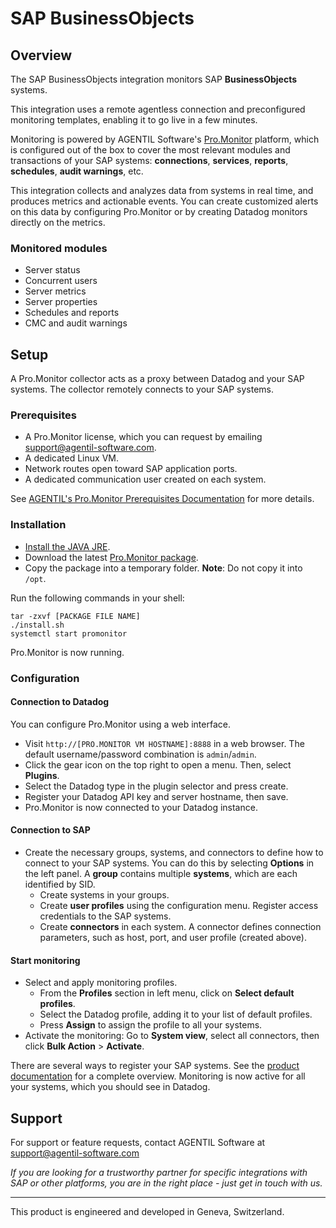# SAP BusinessObjects

## Overview
The SAP BusinessObjects integration monitors SAP **BusinessObjects** systems.

This integration uses a remote agentless connection and preconfigured monitoring templates, enabling it to go live in a few minutes.

Monitoring is powered by AGENTIL Software's [Pro.Monitor](https://www.agentil-software.com) platform, which is configured out of the box to cover the most relevant modules and transactions of your SAP systems: **connections**, **services**, **reports**, **schedules**, **audit warnings**, etc.

This integration collects and analyzes data from systems in real time, and produces metrics and actionable events. You can create customized alerts on this data by configuring Pro.Monitor or by creating Datadog monitors directly on the metrics.

### Monitored modules

- Server status
- Concurrent users
- Server metrics
- Server properties
- Schedules and reports
- CMC and audit warnings

## Setup
A Pro.Monitor collector acts as a proxy between Datadog and your SAP systems. The collector remotely connects to your SAP systems.

### Prerequisites

- A Pro.Monitor license, which you can request by emailing [support@agentil-software.com](mailto:support@agentil-software.com).
- A dedicated Linux VM.
- Network routes open toward SAP application ports.
- A dedicated communication user created on each system.

See [AGENTIL's Pro.Monitor Prerequisites Documentation](https://wiki.agentil-software.com/doku.php?id=products:promonitor:6.8:installguide:prerequisites) for more details.

### Installation
- [Install the JAVA JRE](https://wiki.agentil-software.com/doku.php?id=products:cockpit:1.0:installguide:installjava).
- Download the latest [Pro.Monitor package](https://agentil.box.com/s/k0yp1tk58r666rfncf0nb9k1qa0guvdc).
- Copy the package into a temporary folder. **Note**: Do not copy it into `/opt`.

Run the following commands in your shell: 
```shell
tar -zxvf [PACKAGE FILE NAME]
./install.sh
systemctl start promonitor
```

Pro.Monitor is now running.

### Configuration
#### Connection to Datadog 
You can configure Pro.Monitor using a web interface.
- Visit `http://[PRO.MONITOR VM HOSTNAME]:8888` in a web browser. The default username/password combination is `admin`/`admin`.
- Click the gear icon on the top right to open a menu. Then, select **Plugins**.
- Select the Datadog type in the plugin selector and press create.
- Register your Datadog API key and server hostname, then save.
- Pro.Monitor is now connected to your Datadog instance.
#### Connection to SAP
- Create the necessary groups, systems, and connectors to define how to connect to your SAP systems. You can do this by selecting **Options** in the left panel. A **group** contains multiple **systems**, which are each identified by SID.
    - Create systems in your groups.
    - Create **user profiles** using the configuration menu. Register access credentials to the SAP systems.
    - Create **connectors** in each system. A connector defines connection parameters, such as host, port, and user profile (created above).
#### Start monitoring
- Select and apply monitoring profiles.
    - From the **Profiles** section in left menu, click on **Select default profiles**.
    - Select the Datadog profile, adding it to your list of default profiles.
    - Press **Assign** to assign the profile to all your systems.
- Activate the monitoring: Go to **System view**, select all connectors, then click **Bulk Action** > **Activate**.

There are several ways to register your SAP systems. See the [product documentation](https://wiki.agentil-software.com/doku.php?id=products:promonitor:6.8:userguide:configuration) for a complete overview.
Monitoring is now active for all your systems, which you should see in Datadog.
## Support
For support or feature requests, contact AGENTIL Software at support@agentil-software.com

*If you are looking for a trustworthy partner for specific integrations with SAP or other platforms, you are in the right place - just get in touch with us.*

---
This product is engineered and developed in Geneva, Switzerland. 

